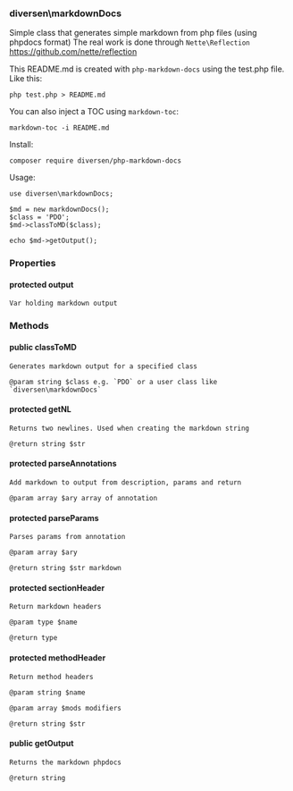 ### diversen\markdownDocs

Simple class that generates simple markdown from php files (using phpdocs format)
The real work is done through `Nette\Reflection` https://github.com/nette/reflection

This README.md is created with `php-markdown-docs` using the test.php file. Like this:

    php test.php > README.md

You can also inject a TOC using `markdown-toc`: 
    
    markdown-toc -i README.md 

Install:

    composer require diversen/php-markdown-docs

Usage: 

    use diversen\markdownDocs;

    $md = new markdownDocs();
    $class = 'PDO';
    $md->classToMD($class);
     
    echo $md->getOutput();

<!-- toc -->

### Properties

#### protected output 

    Var holding markdown output

### Methods

#### public classToMD 

    Generates markdown output for a specified class

    @param string $class e.g. `PDO` or a user class like `diversen\markdownDocs`

#### protected getNL 

    Returns two newlines. Used when creating the markdown string

    @return string $str

#### protected parseAnnotations 

    Add markdown to output from description, params and return

    @param array $ary array of annotation

#### protected parseParams 

    Parses params from annotation

    @param array $ary

    @return string $str markdown

#### protected sectionHeader 

    Return markdown headers

    @param type $name

    @return type

#### protected methodHeader 

    Return method headers

    @param string $name

    @param array $mods modifiers

    @return string $str

#### public getOutput 

    Returns the markdown phpdocs

    @return string

